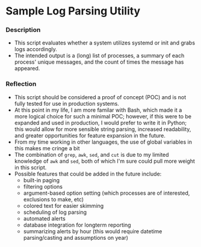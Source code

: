 # Sample Log Parsing Utility

### Description

- This script evaluates whether a system utilizes systemd or init and grabs logs accordingly.
- The intended output is a (long) list of processes, a summary of each process' unique messages, and the count of times the message has appeared.

### Reflection

- This script should be considered a proof of concept (POC) and is not fully tested for use in production systems.
- At this point in my life, I am more familar with Bash, which made it a more logical choice for such a minimal POC; however, if this were to be expanded and used in production, I would prefer to write it in Python; this would allow for more sensible string parsing, increased readability, and greater opportunities for feature expansion in the future.
- From my time working in other languages, the use of global variables in this makes me cringe a bit
- The combination of `grep`, `awk`, `sed`, and `cut` is due to my limited knowledge of `awk` and `sed`, both of which I'm sure could pull more weight in this script.  
- Possible features that could be added in the future include:
  - built-in paging
  - filtering options
  - argument-based option setting (which processes are of interested, exclusions to make, etc)
  - colored text for easier skimming
  - scheduling of log parsing
  - automated alerts
  - database integration for longterm reporting
  - summarizing alerts by hour (this would require datetime parsing/casting and assumptions on year)

